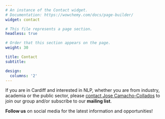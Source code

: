 ```yaml
---
# An instance of the Contact widget.
# Documentation: https://wowchemy.com/docs/page-builder/
widget: contact

# This file represents a page section.
headless: true

# Order that this section appears on the page.
weight: 30

title: Contact
subtitle:

design:
  columns: '2'
---
```


If you are in Cardiff and interested in NLP, whether you are from industry, academia or the public sector,  please [contact Jose Camacho-Collados](mailto:CamachoColladosJ@cardiff.ac.uk) to join our group and/or subscribe to our **mailing list**.

**Follow us** on social media for the latest information and opportunities!